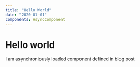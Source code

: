 ```yaml
---
title: "Hello World"
date: "2020-01-01"
components: AsyncComponent
---
```


# Hello world

<AsyncComponent>I am asynchroniously loaded component defined in blog post</AsyncComponent>
